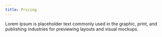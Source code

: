 ```yaml
---
title: Pricing
---
```


Lorem ipsum is placeholder text commonly used in the graphic, print, and publishing industries for previewing layouts and visual mockups.